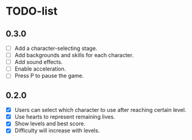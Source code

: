 # TODO-list

## 0.3.0

- [ ] Add a character-selecting stage.
- [ ] Add backgrounds and skills for each character.
- [ ] Add sound effects.
- [ ] Enable acceleration.
- [ ] Press P to pause the game.

## 0.2.0

- [x] Users can select which character to use after reaching certain level.
- [x] Use hearts to represent remaining lives.
- [x] Show levels and best score.
- [x] Difficulty will increase with levels.